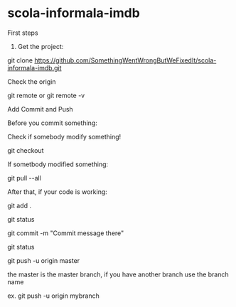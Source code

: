 # scola-informala-imdb
First steps

1. Get the project: 

git clone https://github.com/SomethingWentWrongButWeFixedIt/scola-informala-imdb.git

Check the origin

git remote
or 
git remote -v

Add Commit and Push

Before you commit something: 

Check if somebody modify something!

git checkout

If sometbody modified something: 

git pull --all

After that, if your code is working:

git add .

git status

git commit -m "Commit message there"

git status

git push -u origin master

the master is the master branch, if you have another branch use the branch name

ex. git push -u origin mybranch
